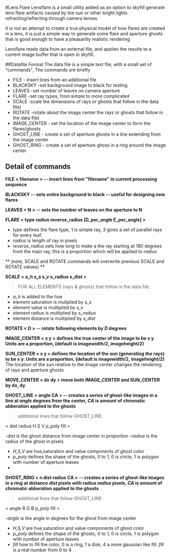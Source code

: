 #Lens Flare
Lensflare is a small utility added as an option to skyfill generate lens flare artifacts caused by the sun or other bright lights refracting/reflecting through camera lenses.

It is not an attempt to create a true physical model of how flares are created in a lens, it is just a simple way to generate some flare and aperture ghosts  that is good enough to have a pleasantly realistic rendering

Lensflare reads data from an external file, and applies the results to a current image buffer that is open in skyfill.

##Datafile Format
The data file is a simple text file, with a small set of "commands",
The commands are briefly

- FILE - insert lines from an additional file
- BLACKSKY -set background image to black for testing
- LEAVES -set number of leaves on camera aperture
- FLARE -set ray types, from simple to more complicated
- SCALE -scale the dimensions of rays or ghosts that follow in the data file)
- ROTATE -rotate about the image center the rays or ghosts that follow in the data file)
- IMAGE_CENTER - set the location of the image center to form the flares/ghosts
- GHOST_LINE - create a set of aperture ghosts in a line extending from the image center
- GHOST_RING - create a set of aperture ghoss in a ring around the image center

## Detail of commands

**FILE < filename > -- insert lines from "filename" in current processing sequence**

**BLACKSKY -- sets entire background to black -- useful for designing new flares**

**LEAVES < N > -- sets the number of leaves on the aperture to N**

**FLARE < type radius reverse_radius [D_per_angle E_per_angle] >**

- *type* defines the flare type, 1 is simple ray, 3 gives a set of parallel rays for every leaf.
- *radius* is length of ray in pixels
- *reverse_radius* sets how long to make a the ray starting at 180 degrees from the main ray, this is a proportion which will be applied to *radius*


** (note, SCALE and ROTATE commands will overwrite previous SCALE and ROTATE values) **

**SCALE < a_h s_s s_v s_radius s_dist >**
>FOR ALL ELEMENTS (rays & ghosts) that follow in the data file:

- *a_h* is added to the hue
- element saturation is muliplied by *s_s*
- element value is multiplied by *s_v*
- element radius is multiplied by *s_radius*
- element distance is multiplied by *s_dist*


**ROTATE < D > -- rotate following elements by *D* degrees**

**IMAGE_CENTER < x y > defines the true center of the image to be x y. Units are a proportion, (default is imagewidth/2, imageheight/2)**

**SUN_CENTER < x y > defines the location of the sun (generating the rays) to be x y. Units are a proportion, (default is imagewidth/2, imageheight/2)**  The location of the sun relative to the image center changes the rendering of rays and aperture ghosts

**MOVE_CENTER < dx dy > move both IMAGE_CENTER and SUN_CENTER by dx, dy**

**GHOST_LINE < angle CA > -- creates a series of ghost-like images in a line at *angle* degrees from the center, *CA* is amount of chromatic abberation applied to the ghosts**

> additional lines that follow GHOST_LINE:

 < dist radius H S V p_poly fill >

-*dist* is the ghost distance from image center in proportion
-*radius* is the radius of the ghost in pixels
- *H,S,V*  are hue,saturation and value components of ghost color
- *p_poly* defines the shape of the ghosts, 0 to 1, 0 is circle, 1 is polygon with number of aperture leaves
- 
**GHOST_RING < n dist radius CA > -- creates a series of ghost-like images in a ring  at distance *dist* pixels  with radius *radius* pixels, *CA* is amount of chromatic abberation applied to the ghosts**

> additional lines that follow GHOST_LINE:

 < angle R G B p_poly fill >

-*angle* is the angle in degrees for the ghost from image center
- *H,S,V*  are hue,saturation and value components of ghost color
- *p_poly* defines the shape of the ghosts, 0 to 1, 0 is circle, 1 is polygon with number of aperture leaves
- *fill*  how to fill the color, 0 is a ring, 1 a disk, 4 a more gaussian like fill.  *fill* is a real number from 0 to 4

